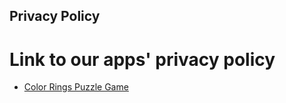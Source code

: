 ## Privacy Policy

# Link to our apps' privacy policy

*   [Color Rings Puzzle Game](https://sr-studiocom.github.io/Privacy-Policies/ColorRingsPuzzleGame/)
